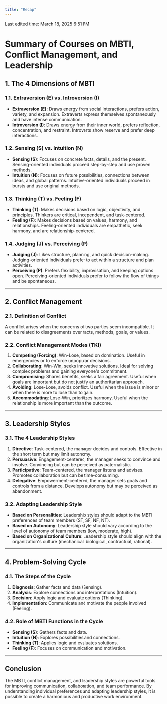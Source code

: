 ```yaml
---
title: "Recap"
---
```

Last edited time: March 18, 2025 6:51 PM

# Summary of Courses on MBTI, Conflict Management, and Leadership

## 1. The 4 Dimensions of MBTI

### 1.1. **Extraversion (E) vs. Introversion (I)**

- **Extraversion (E)**: Draws energy from social interactions, prefers action, variety, and expansion. Extraverts express themselves spontaneously and have intense communication.
- **Introversion (I)**: Draws energy from their inner world, prefers reflection, concentration, and restraint. Introverts show reserve and prefer deep interactions.

### 1.2. **Sensing (S) vs. Intuition (N)**

- **Sensing (S)**: Focuses on concrete facts, details, and the present. Sensing-oriented individuals proceed step-by-step and use proven methods.
- **Intuition (N)**: Focuses on future possibilities, connections between ideas, and global patterns. Intuitive-oriented individuals proceed in bursts and use original methods.

### 1.3. **Thinking (T) vs. Feeling (F)**

- **Thinking (T)**: Makes decisions based on logic, objectivity, and principles. Thinkers are critical, independent, and task-centered.
- **Feeling (F)**: Makes decisions based on values, harmony, and relationships. Feeling-oriented individuals are empathetic, seek harmony, and are relationship-centered.

### 1.4. **Judging (J) vs. Perceiving (P)**

- **Judging (J)**: Likes structure, planning, and quick decision-making. Judging-oriented individuals prefer to act within a structure and plan activities.
- **Perceiving (P)**: Prefers flexibility, improvisation, and keeping options open. Perceiving-oriented individuals prefer to follow the flow of things and be spontaneous.

---

## 2. Conflict Management

### 2.1. **Definition of Conflict**

A conflict arises when the concerns of two parties seem incompatible. It can be related to disagreements over facts, methods, goals, or values.

### 2.2. **Conflict Management Modes (TKI)**

1. **Competing (Forcing)**: Win-Lose, based on domination. Useful in emergencies or to enforce unpopular decisions.
2. **Collaborating**: Win-Win, seeks innovative solutions. Ideal for solving complex problems and gaining everyone's commitment.
3. **Compromising**: Shares benefits, seeks a fair agreement. Useful when goals are important but do not justify an authoritarian approach.
4. **Avoiding**: Lose-Lose, avoids conflict. Useful when the issue is minor or when there is more to lose than to gain.
5. **Accommodating**: Lose-Win, prioritizes harmony. Useful when the relationship is more important than the outcome.

---

## 3. Leadership Styles

### 3.1. **The 4 Leadership Styles**

1. **Directive**: Task-centered, the manager decides and controls. Effective in the short term but may limit autonomy.
2. **Persuasive**: Engagement-centered, the manager seeks to convince and involve. Convincing but can be perceived as paternalistic.
3. **Participative**: Team-centered, the manager listens and advises. Promotes collaboration but can be time-consuming.
4. **Delegative**: Empowerment-centered, the manager sets goals and controls from a distance. Develops autonomy but may be perceived as abandonment.

### 3.2. **Adapting Leadership Style**

- **Based on Personalities**: Leadership styles should adapt to the MBTI preferences of team members (ST, SF, NF, NT).
- **Based on Autonomy**: Leadership style should vary according to the level of autonomy of team members (low, moderate, high).
- **Based on Organizational Culture**: Leadership style should align with the organization's culture (mechanical, biological, contractual, rational).

---

## 4. Problem-Solving Cycle

### 4.1. **The Steps of the Cycle**

1. **Diagnosis**: Gather facts and data (Sensing).
2. **Analysis**: Explore connections and interpretations (Intuition).
3. **Decision**: Apply logic and evaluate options (Thinking).
4. **Implementation**: Communicate and motivate the people involved (Feeling).

### 4.2. **Role of MBTI Functions in the Cycle**

- **Sensing (S)**: Gathers facts and data.
- **Intuition (N)**: Explores possibilities and connections.
- **Thinking (T)**: Applies logic and evaluates solutions.
- **Feeling (F)**: Focuses on communication and motivation.

---

## Conclusion

The MBTI, conflict management, and leadership styles are powerful tools for improving communication, collaboration, and team performance. By understanding individual preferences and adapting leadership styles, it is possible to create a harmonious and productive work environment.
